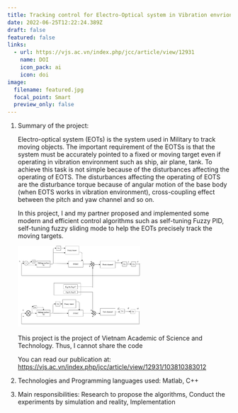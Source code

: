 ```yaml
---
title: Tracking control for Electro-Optical system in Vibration envrionment
date: 2022-06-25T12:22:24.389Z
draft: false
featured: false
links:
  - url: https://vjs.ac.vn/index.php/jcc/article/view/12931
    name: DOI
    icon_pack: ai
    icon: doi
image:
  filename: featured.jpg
  focal_point: Smart
  preview_only: false
---
```

1. Summary of the project:

   Electro-optical system (EOTs) is the system used in Military to track moving objects. The important requirement of the EOTSs is that the system must be accurately pointed to a fixed or moving target even if operating in vibration environment such as ship, air plane, tank. To achieve this task is not simple because of the disturbances affecting the operating of EOTS. The disturbances affecting the operating of EOTS are the disturbance torque because of angular motion of the base body (when EOTS works in vibration environment), cross-coupling effect between the pitch and yaw channel and so on.

   In this project, I and my partner proposed and implemented some modern and efficient control algorithms such as self-tuning Fuzzy PID, self-tuning fuzzy sliding mode to help the EOTs precisely track the moving targets. 

   ![](tracking_control.png "The proposed self-tuning fuzzy sliding mode control architecture")

   This project is the project of Vietnam Academic of Science and Technology. Thus, I cannot share the code

   You can read our publication at: https://vjs.ac.vn/index.php/jcc/article/view/12931/103810383012
2. Technologies and Programming languages used: Matlab, C++
3. Main responsibilities: Research to propose the algorithms, Conduct the experiments by simulation and reality, Implementation